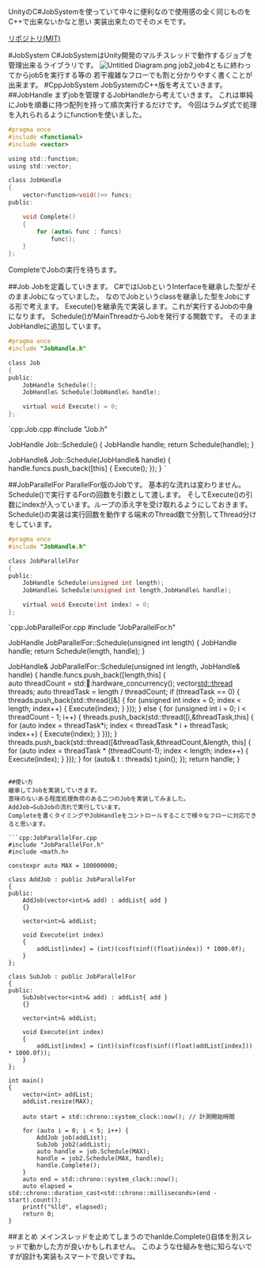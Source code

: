 <!--
title:   C++でマルチスレッドJobSystemを作ってみた
tags:    C++,MultiThread
id:      b551602a67bf2917cc22
private: false
-->
UnityのC#JobSystemを使っていて中々に便利なので使用感の全く同じものをC++で出来ないかなと思い
実装出来たのでそのメモです。

[リポジトリ(MIT)](https://github.com/harayuu9/CppJobSystem)

#JobSystem
C#JobSystemはUnity開発のマルチスレッドで動作するジョブを管理出来るライブラリです。
![Untitled Diagram.png](https://qiita-image-store.s3.ap-northeast-1.amazonaws.com/0/163136/895be412-8ff1-a4de-fcdc-e163ea50e197.png)
job2,job4ともに終わってからjob5を実行する等の
若干複雑なフローでも割と分かりやすく書くことが出来ます。
#CppJobSystem
JobSystemのC++版を考えていきます。
##JobHandle
まずjobを管理するJobHandleから考えていきます。
これは単純にJobを順番に持つ配列を持って順次実行するだけです。
今回はラムダ式で処理を入れられるようにfunctionを使いました。

```cpp:JobHandle.h
#pragma once
#include <functional>
#include <vector>

using std::function;
using std::vector;

class JobHandle
{
	vector<function<void()>> funcs;
public:

	void Complete()
	{
		for (auto& func : funcs)
			func();
	}
};
```
CompleteでJobの実行を待ちます。

##Job
Jobを定義していきます。
C#ではIJobというInterfaceを継承した型がそのままJobになっていました。
なのでJobというclassを継承した型をJobにする形で考えます。
Execute()を継承先で実装します。これが実行するJobの中身になります。
Schedule()がMainThreadからJobを発行する関数です。
そのままJobHandleに追加しています。

```cpp:Job.h
#pragma once
#include "JobHandle.h"

class Job
{
public:
	JobHandle Schedule();
	JobHandle& Schedule(JobHandle& handle);

	virtual void Execute() = 0;
};
```
`cpp:Job.cpp
#include "Job.h"

JobHandle Job::Schedule()
{
	JobHandle handle;
	return Schedule(handle);
}

JobHandle& Job::Schedule(JobHandle& handle)
{
	handle.funcs.push_back([this]
		{
			Execute();
		});
}
`

##JobParallelFor
ParallelFor版のJobです。
基本的な流れは変わりません。
Schedule()で実行するForの回数を引数として渡します。
そしてExecute()の引数にindexが入っています。ループの添え字を受け取れるようにしておきます。
Schedule()の実装は実行回数を動作する端末のThread数で分割してThread分けをしています。

```cpp:JobParallelFor.h
#pragma once
#include "JobHandle.h"

class JobParallelFor
{
public:	
	JobHandle Schedule(unsigned int length);
	JobHandle& Schedule(unsigned int length,JobHandle& handle);

	virtual void Execute(int index) = 0;
};
```
`cpp:JobParallelFor.cpp
#include "JobParallelFor.h"

JobHandle JobParallelFor::Schedule(unsigned int length)
{
	JobHandle handle;
	return Schedule(length, handle);
}

JobHandle& JobParallelFor::Schedule(unsigned int length, JobHandle& handle)
{
	handle.funcs.push_back([length,this]
	{	
		auto threadCount = std::thread::hardware_concurrency();
		vector<std::thread> threads;
		auto threadTask = length / threadCount;
		if (threadTask == 0) {
			threads.push_back(std::thread([&]
			{
				for (unsigned int index = 0; index < length; index++)
				{
					Execute(index);
				}
			}));
		}
		else
		{
			for (unsigned int i = 0; i < threadCount - 1; i++)
			{
				threads.push_back(std::thread([i,&threadTask,this]
				{
					for (auto index = threadTask*i; index < threadTask * i + threadTask; index++)
					{
						Execute(index);
					}
				}));
			}
			threads.push_back(std::thread([&threadTask,&threadCount,&length, this]
			{
				for (auto index = threadTask * (threadCount-1); index < length; index++)
				{
					Execute(index);
				}
			}));
		}
		for (auto& t : threads)
			t.join();
	});
	return handle;
}

```

##使い方
継承してJobを実装していきます。
意味のないある程度処理負荷のある二つのJobを実装してみました。
AddJob→SubJobの流れで実行しています。
Completeを書くタイミングやJobHandleをコントロールすることで様々なフローに対応できると思います。

```cpp:JobParallelFor.cpp
#include "JobParallelFor.h"
#include <math.h>

constexpr auto MAX = 100000000;

class AddJob : public JobParallelFor
{
public:
	AddJob(vector<int>& add) : addList{ add }
	{}

	vector<int>& addList;

	void Execute(int index)
	{
		addList[index] = (int)(cosf(sinf((float)index)) * 1000.0f);
	}
};

class SubJob : public JobParallelFor
{
public:
	SubJob(vector<int>& add) : addList{ add }
	{}

	vector<int>& addList;

	void Execute(int index)
	{
		addList[index] = (int)(sinf(cosf(sinf((float)addList[index])) * 1000.0f));
	}
};

int main()
{
	vector<int> addList;
	addList.resize(MAX);

	auto start = std::chrono::system_clock::now(); // 計測開始時間

	for (auto i = 0; i < 5; i++) {
		AddJob job(addList);
		SubJob job2(addList);
		auto handle = job.Schedule(MAX);
		handle = job2.Schedule(MAX, handle);
		handle.Complete();
	}
	auto end = std::chrono::system_clock::now();
	auto elapsed = std::chrono::duration_cast<std::chrono::milliseconds>(end - start).count();
	printf("%lld", elapsed);
	return 0;
}
```

##まとめ
メインスレッドを止めてしまうのでhanlde.Complete()自体を別スレッドで動かした方が良いかもしれません。
このような仕組みを他に知らないですが設計も実装もスマートで良いですね。